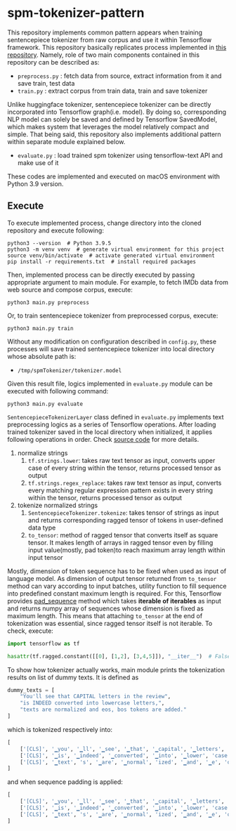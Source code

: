 # spm-tokenizer-pattern

This repository implements common pattern appears when training sentencepiece tokenizer from raw corpus and use it within Tensorflow framework. This repository basically replicates process implemented in [this repository](https://github.com/fungeeksunsik/hf-tokenizer-pattern). Namely, role of two main components contained in this repository can be described as:

* `preprocess.py` : fetch data from source, extract information from it and save train, test data
* `train.py` : extract corpus from train data, train and save tokenizer

Unlike huggingface tokenizer, sentencepiece tokenizer can be directly incorporated into Tensorflow graph(i.e. model). By doing so, corresponding NLP model can solely be saved and defined by Tensorflow SavedModel, which makes system that leverages the model relatively compact and simple. That being said, this repository also implements additional pattern within separate module explained below.

* `evaluate.py` : load trained spm tokenizer using tensorflow-text API and make use of it

These codes are implemented and executed on macOS environment with Python 3.9 version.

## Execute

To execute implemented process, change directory into the cloned repository and execute following:

```shell
python3 --version  # Python 3.9.5
python3 -m venv venv  # generate virtual environment for this project
source venv/bin/activate  # activate generated virtual environment
pip install -r requirements.txt  # install required packages
```

Then, implemented process can be directly executed by passing appropriate argument to main module. For example, to fetch IMDb data from web source and compose corpus, execute:

```shell
python3 main.py preprocess
```

Or, to train sentencepiece tokenizer from preprocessed corpus, execute:

```shell
python3 main.py train
```

Without any modification on configuration described in `config.py`, these processes will save trained sentencepiece tokenizer into local directory whose absolute path is: 

* `/tmp/spmTokenizer/tokenizer.model`

Given this result file, logics implemented in `evaluate.py` module can be executed with following command:

```shell
python3 main.py evaluate
```

`SentencepieceTokenizerLayer` class defined in `evaluate.py` implements text preprocessing logics as a series of Tensorflow operations. After loading trained tokenizer saved in the local directory when initialized, it applies following operations in order. Check [source code](hthttps://github.com/fungeeksunsik/spm-tokenizer-pattern/blob/master/evaluate.py#L22) for more details.

1. normalize strings
   1. `tf.strings.lower`: takes raw text tensor as input, converts upper case of every string within the tensor, returns processed tensor as output
   2. `tf.strings.regex_replace`: takes raw text tensor as input, converts every matching regular expression pattern exists in every string within the tensor, returns processed tensor as output 
2. tokenize normalized strings
   1. `SentencepieceTokenizer.tokenize`: takes tensor of strings as input and returns corresponding ragged tensor of tokens in user-defined data type
   2. `to_tensor`: method of ragged tensor that converts itself as square tensor. It makes length of arrays in ragged tensor even by filling input value(mostly, pad token)to reach maximum array length within input tensor

Mostly, dimension of token sequence has to be fixed when used as input of language model. As dimension of output tensor returned from `to_tensor` method can vary according to input batches, utility function to fill sequence into predefined constant maximum length is required. For this, Tensorflow provides [pad_sequence](https://github.com/fungeeksunsik/spm-tokenizer-pattern/blob/master/evaluate.py#L75) method which takes **iterable of iterables** as input and returns numpy array of sequences whose dimension is fixed as maximum length. This means that attaching `to_tensor` at the end of tokenization was essential, since ragged tensor itself is not iterable. To check, execute:

```python
import tensorflow as tf

hasattr(tf.ragged.constant([[0], [1,2], [3,4,5]]), "__iter__")  # False
```

To show how tokenizer actually works, main module prints the tokenization results on list of dummy texts. It is defined as

```python
dummy_texts = [
    "You'll see that CAPITAL letters in the review",
    "is INDEED converted into lowercase letters,",
    "texts are normalized and eos, bos tokens are added."
]
```

which is tokenized respectively into:

```python
[
    ['[CLS]', '▁you', '▁ll', '▁see', '▁that', '▁capital', '▁letters', '▁in', '▁the', '▁review', '[SEP]'],
    ['[CLS]', '▁is', '▁indeed', '▁converted', '▁into', '▁lower', 'case', '▁letters', '[SEP]'],
    ['[CLS]', '▁text', 's', '▁are', '▁normal', 'ized', '▁and', '▁e', 'os', '▁bos', '▁to', 'k', 'ens', '▁are', '▁added', '[SEP]']
]
```

and when sequence padding is applied:

```python
[
    ['[CLS]', '▁you', '▁ll', '▁see', '▁that', '▁capital', '▁letters', '▁in', '▁the', '▁review', '[SEP]', '[PAD]', ...],
    ['[CLS]', '▁is', '▁indeed', '▁converted', '▁into', '▁lower', 'case', '▁letters', '[SEP]', '[PAD]', '[PAD]', ...],
    ['[CLS]', '▁text', 's', '▁are', '▁normal', 'ized', '▁and', '▁e', 'os', '▁bos', '▁to', 'k', 'ens', '▁are', '▁added', '[SEP]', '[PAD]', '[PAD]', ...]
]
```